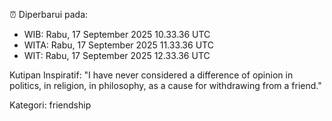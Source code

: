 ⏰ Diperbarui pada:
- WIB: Rabu, 17 September 2025 10.33.36 UTC
- WITA: Rabu, 17 September 2025 11.33.36 UTC
- WIT: Rabu, 17 September 2025 12.33.36 UTC

Kutipan Inspiratif:
"I have never considered a difference of opinion in politics, in religion, in philosophy, as a cause for withdrawing from a friend."


Kategori: friendship

